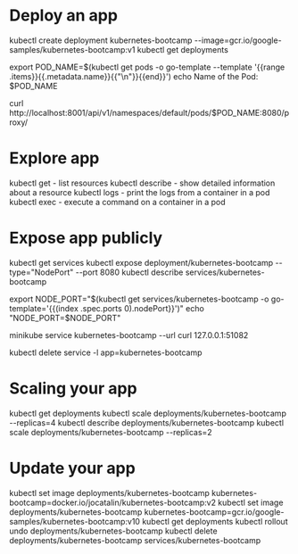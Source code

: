 # Deploy an app
kubectl create deployment kubernetes-bootcamp --image=gcr.io/google-samples/kubernetes-bootcamp:v1
kubectl get deployments

export POD_NAME=$(kubectl get pods -o go-template --template '{{range .items}}{{.metadata.name}}{{"\n"}}{{end}}')
echo Name of the Pod: $POD_NAME

curl http://localhost:8001/api/v1/namespaces/default/pods/$POD_NAME:8080/proxy/
<br/>


# Explore app
kubectl get - list resources
kubectl describe - show detailed information about a resource
kubectl logs - print the logs from a container in a pod
kubectl exec - execute a command on a container in a pod
<br/>

# Expose app publicly
kubectl get services
kubectl expose deployment/kubernetes-bootcamp --type="NodePort" --port 8080
kubectl describe services/kubernetes-bootcamp

export NODE_PORT="$(kubectl get services/kubernetes-bootcamp -o go-template='{{(index .spec.ports 0).nodePort}}')"
echo "NODE_PORT=$NODE_PORT"

minikube service kubernetes-bootcamp --url  <Separate terminal>
curl 127.0.0.1:51082

kubectl delete service -l app=kubernetes-bootcamp
<br/>

# Scaling your app
kubectl get deployments
kubectl scale deployments/kubernetes-bootcamp --replicas=4
kubectl describe deployments/kubernetes-bootcamp
kubectl scale deployments/kubernetes-bootcamp --replicas=2
<br/>

# Update your app
kubectl set image deployments/kubernetes-bootcamp kubernetes-bootcamp=docker.io/jocatalin/kubernetes-bootcamp:v2
kubectl set image deployments/kubernetes-bootcamp kubernetes-bootcamp=gcr.io/google-samples/kubernetes-bootcamp:v10
kubectl get deployments
kubectl rollout undo deployments/kubernetes-bootcamp
kubectl delete deployments/kubernetes-bootcamp services/kubernetes-bootcamp

